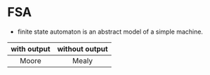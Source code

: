 <!-- TITLE: Finite State Automata And Regular Expressions -->
<!-- SUBTITLE: A quick summary of Finite State Automata And Regular Expressions -->

# FSA
* finite state automaton is an abstract model of a simple machine.

|with output|without output|
|:--:|:--:|
|Moore|Mealy|DFSA|NDFSA|lambda-NDFSA|
